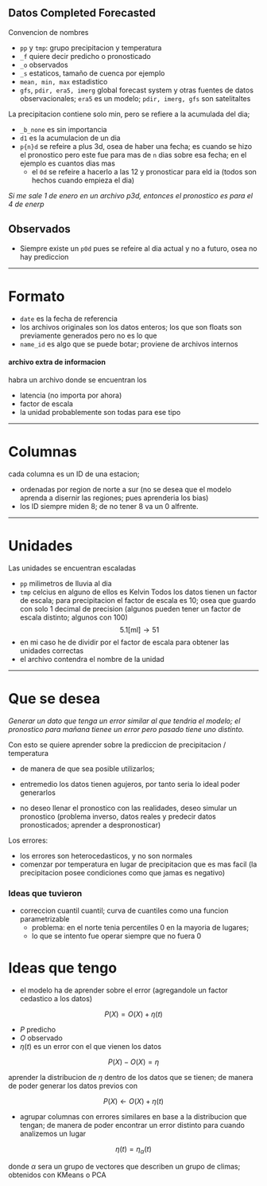 ## Datos Completed Forecasted

Convencion de nombres
- `pp` y `tmp`: grupo precipitacion y temperatura
- `_f` quiere decir predicho o pronosticado
- `_o` observados
- `_s` estaticos, tamaño de cuenca por ejemplo
- `mean, min, max` estadistico
- `gfs`, `pdir, era5, imerg` global forecast system y otras fuentes de datos observacionales; `era5` es un modelo; `pdir, imerg, gfs` son satelitaltes


La precipitacion contiene solo min, pero se refiere a la acumulada del dia;
- `_b_none` es sin importancia
- `d1` es la acumulacion de un dia
- `p{n}d` se refeire a plus 3d, osea de haber una fecha; es cuando se hizo el pronostico pero este fue para mas de `n` dias sobre esa fecha; en el ejemplo es cuantos dias mas
    - el `0d` se refeire a hacerlo a las 12 y pronosticar para eld ia (todos son hechos cuando empieza el dia)

*Si me sale 1 de enero en un archivo p3d, entonces el pronostico es para el 4 de enerp*

## Observados


- Siempre existe un `p0d` pues se refeire al dia actual y no a futuro, osea no hay prediccion

___

# Formato
- `date` es la fecha de referencia
- los archivos originales son los datos enteros; los que son floats son previamente generados pero no es lo que 
- `name_id` es algo que se puede botar; proviene de archivos internos

#### archivo extra de informacion
habra un archivo donde se encuentran los
- latencia (no importa por ahora)
- factor de escala
- la unidad probablemente son todas para ese tipo

___

# Columnas
cada columna es un ID de una estacion; 
- ordenadas por region de norte a sur (no se desea que el modelo aprenda a disernir las regiones; pues aprenderia los bias)
- los ID siempre miden 8; de no tener 8 va un 0 alfrente.

___

# Unidades
Las unidades se encuentran escaladas
- `pp` milimetros de lluvia al dia
- `tmp` celcius
en alguno de ellos es Kelvin
Todos los datos tienen un factor de escala; 
para precipitacion el factor de escala es 10; osea que guardo con solo 1 decimal de precision (algunos pueden tener un factor de escala distinto; algunos con 100)
$$
5.1 [\text{ml}] \rightarrow 51 
$$
- en mi caso he de dividir por el factor de escala para obtener las unidades correctas
- el archivo contendra el nombre de la unidad

___


# Que se desea
*Generar un dato que tenga un error similar al que tendria el modelo; 
el pronostico para mañana tienee un error pero pasado tiene uno distinto.*

Con esto se quiere aprender sobre la prediccion de precipitacion / temperatura
- de manera de que sea posible utilizarlos;
- entremedio los datos tienen agujeros, por tanto seria lo ideal poder generarlos

- no deseo llenar el pronostico con las realidades, deseo simular un pronostico
(problema inverso, datos reales y predecir datos pronosticados; aprender a despronosticar)

Los errores:
- los errores son heterocedasticos, y no son normales
- comenzar por temperatura en lugar de precipitacion que es mas facil (la precipitacion posee condiciones como que jamas es negativo)


### Ideas que tuvieron
- correccion cuantil cuantil; curva de cuantiles como una funcion parametrizable
    - problema: en el norte tenia percentiles 0 en la mayoria de lugares;
    - lo que se intento fue operar siempre que no fuera 0

# Ideas que tengo
- el modelo ha de aprender sobre el error (agregandole un factor cedastico a los datos)

$$
P(X) = O(X) + \eta (t)
$$

- $P$ predicho
- $O$ observado
- $\eta (t)$ es un error con el que vienen los datos

$$
P(X) - O(X) = \eta
$$

aprender la distribucion de $\eta$ dentro de los datos que se tienen;
de manera de poder generar los datos previos con 

$$
P(X) \leftarrow O(X) + \eta (t)
$$

- agrupar columnas con errores similares en base a la distribucion que tengan; de manera de poder encontrar un error distinto para cuando analizemos un lugar

$$
\eta(t) = \eta_{\alpha} (t)
$$

donde $\alpha$ sera un grupo de vectores que describen un grupo de climas; obtenidos con KMeans o PCA